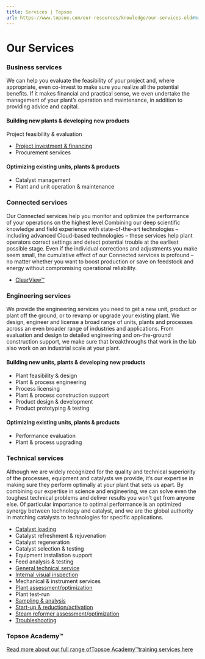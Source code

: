 ```yaml
---
title: Services | Topsoe
url: https://www.topsoe.com/our-resources/knowledge/our-services-old#main-content
---
```


# Our Services

### Business services

We can help you evaluate the feasibility of your project and, where appropriate, even co-invest to make sure you realize all the potential benefits. If it makes financial and practical sense, we even undertake the management of your plant’s operation and maintenance, in addition to providing advice and capital.

#### Building new plants & developing new products

Project feasibility & evaluation

- [Project investment & financing](/services/project-development)
- Procurement services

#### Optimizing existing units, plants & products

- Catalyst management
- Plant and unit operation & maintenance

### Connected services

Our Connected services help you monitor and optimize the performance of your operations on the highest level.Combining our deep scientific knowledge and field experience with state-of-the-art technologies – including advanced Cloud-based technologies – these services help plant operators correct settings and detect potential trouble at the earliest possible stage. Even if the individual corrections and adjustments you make seem small, the cumulative effect of our Connected services is profound – no matter whether you want to boost production or save on feedstock and energy without compromising operational reliability.

- [ClearView™](/services/connected-services/topsoe-clearviewtm)

### Engineering services

We provide the engineering services you need to get a new unit, product or plant off the ground, or to revamp or upgrade your existing plant. We design, engineer and license a broad range of units, plants and processes across an even broader range of industries and applications. From evaluation and design to detailed engineering and on-the-ground construction support, we make sure that breakthroughs that work in the lab also work on an industrial scale at your plant.

#### Building new units, plants & developing new products

- Plant feasibility & design
- Plant & process engineering
- Process licensing
- Plant & process construction support
- Product design & development
- Product prototyping & testing

#### Optimizing existing units, plants & products

- Performance evaluation
- Plant & process upgrading

### Technical services

Although we are widely recognized for the quality and technical superiority of the processes, equipment and catalysts we provide, it’s our expertise in making sure they perform optimally at your plant that sets us apart. By combining our expertise in science and engineering, we can solve even the toughest technical problems and deliver results you won’t get from anyone else. Of particular importance to optimal performance is an optimized synergy between technology and catalyst, and we are the global authority in matching catalysts to technologies for specific applications.

- [Catalyst loading](/services/technical-services/catalyst-loading)
- Catalyst refreshment & rejuvenation
- Catalyst regeneration
- Catalyst selection & testing
- Equipment installation support
- Feed analysis & testing
- [General technical service](/services/technical-services/general-technical-service)
- [Internal visual inspection](/services/technical-services/internal-visual-inspection)
- Mechanical & instrument services
- [Plant assessment/optimization](/services/technical-services/plant-assessment-optimization-service)
- Plant test-run
- [Sampling & analysis](/services/technical-services/sampling-and-analysis-service)
- [Start-up & reduction/activation](/services/technical-services/start-up-and-reduction-activation)
- [Steam reformer assessment/optimization](/services/technical-services/steam-reformer-assessment-optimization-service)
- [Troubleshooting](/services/technical-services/troubleshooting)

### Topsoe Academy™

[Read more about our full range ofTopsoe Academy™training services here](/our-resources/knowledge/our-services/training-services)